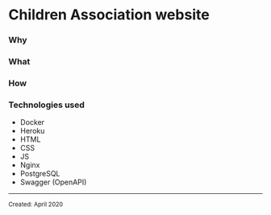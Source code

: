 <html>
<body>
<h1 class="title">Children Association website</h1>
<h3 class="why">Why</h3>
<p class="why"></p>
<h3 class="what">What</h3>
<p class="what"></p>
<h3 class="how">How</h3>
<p class="how"></p>
<h3 class="technologies">Technologies used</h3>
<ul class="technologies">
  <li class="technologies">Docker</li>
  <li class="technologies">Heroku</li>
  <li class="technologies">HTML</li>
  <li class="technologies">CSS</li>
  <li class="technologies">JS</li>
  <li class="technologies">Nginx</li>
  <li class="technologies">PostgreSQL</li>
  <li class="technologies">Swagger (OpenAPI)</li>
</ul>
<hr>
<small class="created">Created: April 2020</small>
</body>
</html>
